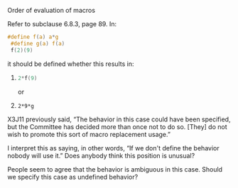 Order of evaluation of macros

Refer to subclause 6.8.3, page 89\. In:

```c
#define f(a) a*g
 #define g(a) f(a)
 f(2)(9)
```

it should be defined whether this results in:

1. ```c
   2*f(9)
   ```

   or
2. `2*9*g`

X3J11 previously said, “The behavior in this case could have been specified, but
the Committee has decided more than once not to do so. \[They\] do not wish to
promote this sort of macro replacement usage.”

I interpret this as saying, in other words, “If we don't define the behavior
nobody will use it.” Does anybody think this position is unusual?

People seem to agree that the behavior is ambiguous in this case. Should we
specify this case as undefined behavior?
